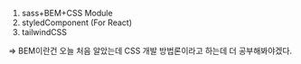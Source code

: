 1) sass+BEM+CSS Module
2) styledComponent (For React)
3) tailwindCSS


=> BEM이란건 오늘 처음 알았는데
CSS 개발 방법론이라고 하는데 더 공부해봐야겠다.
